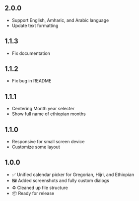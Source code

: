 ## 2.0.0

  - Support English, Amharic, and Arabic language
  - Update text formatting

## 1.1.3
  - Fix documentation

## 1.1.2

- Fix bug in README

## 1.1.1
- Centering Month year selecter
- Show full name of ethiopian months

## 1.1.0
- Responsive for small screen device
- Customize some layout

## 1.0.0

- ✅ Unified calendar picker for Gregorian, Hijri, and Ethiopian
- 🖼️ Added screenshots and fully custom dialogs
- ♻️ Cleaned up file structure
- 📦 Ready for release



